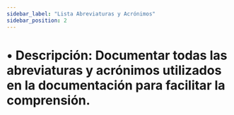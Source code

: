 ```yaml
---
sidebar_label: "Lista Abreviaturas y Acrónimos"
sidebar_position: 2
---
```


# •	Descripción: Documentar todas las abreviaturas y acrónimos utilizados en la documentación para facilitar la comprensión.
